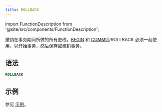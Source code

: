 ```yaml
---
title: ROLLBACK
---
```

import FunctionDescription from '@site/src/components/FunctionDescription';

<FunctionDescription description="引入或更新: v1.2.371"/>

撤销在事务期间所做的所有更改。[BEGIN](begin.md) 和 [COMMIT](commit.md)/ROLLBACK 必须一起使用，以开始事务，然后保存或撤销事务。

## 语法

```sql
ROLLBACK
```

## 示例

参见 [示例](begin.md#examples)。